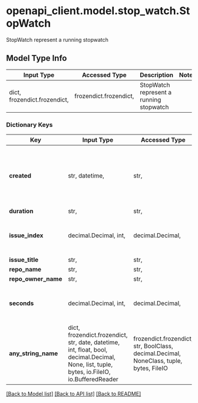 # openapi_client.model.stop_watch.StopWatch

StopWatch represent a running stopwatch

## Model Type Info
Input Type | Accessed Type | Description | Notes
------------ | ------------- | ------------- | -------------
dict, frozendict.frozendict,  | frozendict.frozendict,  | StopWatch represent a running stopwatch | 

### Dictionary Keys
Key | Input Type | Accessed Type | Description | Notes
------------ | ------------- | ------------- | ------------- | -------------
**created** | str, datetime,  | str,  |  | [optional] value must conform to RFC-3339 date-time
**duration** | str,  | str,  |  | [optional] 
**issue_index** | decimal.Decimal, int,  | decimal.Decimal,  |  | [optional] value must be a 64 bit integer
**issue_title** | str,  | str,  |  | [optional] 
**repo_name** | str,  | str,  |  | [optional] 
**repo_owner_name** | str,  | str,  |  | [optional] 
**seconds** | decimal.Decimal, int,  | decimal.Decimal,  |  | [optional] value must be a 64 bit integer
**any_string_name** | dict, frozendict.frozendict, str, date, datetime, int, float, bool, decimal.Decimal, None, list, tuple, bytes, io.FileIO, io.BufferedReader | frozendict.frozendict, str, BoolClass, decimal.Decimal, NoneClass, tuple, bytes, FileIO | any string name can be used but the value must be the correct type | [optional]

[[Back to Model list]](../../README.md#documentation-for-models) [[Back to API list]](../../README.md#documentation-for-api-endpoints) [[Back to README]](../../README.md)


